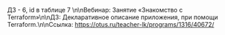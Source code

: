 ДЗ - 6, id в таблице 7 \n\nВебинар: Занятие «Знакомство с Terraform»\n\nДЗ: Декларативное описание приложения, при помощи Terraform.\n\nСсылка: https://otus.ru/teacher-lk/programs/1316/40672/